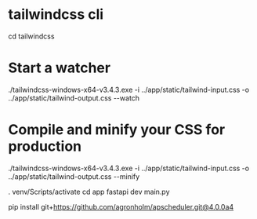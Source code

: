 # tailwindcss cli

cd tailwindcss

# Start a watcher

./tailwindcss-windows-x64-v3.4.3.exe -i ../app/static/tailwind-input.css -o ../app/static/tailwind-output.css --watch

# Compile and minify your CSS for production

./tailwindcss-windows-x64-v3.4.3.exe -i ../app/static/tailwind-input.css -o ../app/static/tailwind-output.css --minify

. venv/Scripts/activate
cd app
fastapi dev main.py

pip install git+https://github.com/agronholm/apscheduler.git@4.0.0a4
